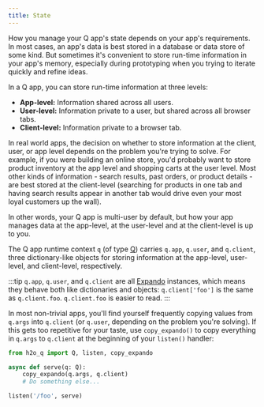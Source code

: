 ```yaml
---
title: State
---
```


How you manage your Q app's state depends on your app's requirements. In most cases, an app's data is best stored in a database or data store of some kind. But sometimes it's convenient to store run-time information in your app's memory, especially during prototyping when you trying to iterate quickly and refine ideas.

In a Q app, you can store run-time information at three levels:
- **App-level:** Information shared across all users.
- **User-level:** Information private to a user, but shared across all browser tabs.
- **Client-level:** Information private to a browser tab.

In real world apps, the decision on whether to store information at the client, user, or app level depends on the problem you're trying to solve. For example, if you were building an online store, you'd probably want to store product inventory at the app level and shopping carts at the user level. Most other kinds of information - search results, past orders, or product details - are best stored at the client-level (searching for products in one tab and having search results appear in another tab would drive even your most loyal customers up the wall).

In other words, your Q app is multi-user by default, but how your app manages data at the app-level, at the user-level and at the client-level is up to you.

The Q app runtime context `q` (of type [Q](api/server#q)) carries `q.app`, `q.user`, and `q.client`, three dictionary-like objects for storing information at the app-level, user-level, and client-level, respectively. 

:::tip
`q.app`, `q.user`, and `q.client` are all [Expando](api/core#Expando) instances, which means they behave both like dictionaries and objects: `q.client['foo']` is the same as `q.client.foo`. `q.client.foo` is easier to read.
:::


In most non-trivial apps, you'll find yourself frequently copying values from `q.args` into `q.client` (or `q.user`, depending on the problem you're solving). If this gets too repetitive for your taste, use `copy_expando()` to copy everything in `q.args` to `q.client` at the beginning of your `listen()` handler:

```py {4}
from h2o_q import Q, listen, copy_expando

async def serve(q: Q):
    copy_expando(q.args, q.client)
    # Do something else...

listen('/foo', serve)
```

